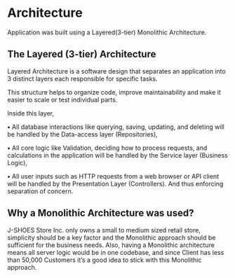 # Architecture
Application was built using a Layered(3-tier) Monolithic Architecture.

## The Layered (3-tier) Architecture

Layered Architecture is a software design that separates an application into 3 distinct layers each responsible for specific tasks.

This structure helps to organize code, improve maintainability and make it easier to scale or test individual parts.

Inside this layer,

**•** All database interactions like querying, saving, updating, and deleting will be handled by the Data-access layer (Repositories),

**•**  All core logic like Validation, deciding how to process requests, and calculations in the application will be handled by the Service layer (Business Logic),

**•**  All user inputs such as HTTP requests from a web browser or API client will be handled by the Presentation Layer (Controllers). And thus enforcing separation of concern.

## Why a Monolithic Architecture was used?
J-SHOES Store Inc. only owns a small to medium sized retail store, simplicity should be a key factor and the Monolithic approach should be sufficient for the business needs. Also, having a Monolithic architecture means all server logic would be in one codebase, and since Client has less than 50,000 Customers it’s a good idea to stick with this Monolithic approach.